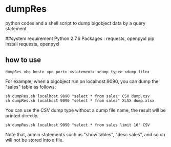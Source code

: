 # dumpRes 
python codes and a shell script to dump bigobject data by a query statement

##system requirement
Python 2.7.6
Packages : requests, openpyxl
    pip install requests, openpyxl

## how to use

    dumpRes <bo host> <po port> <statement> <dump type> <dump file>
  
For example, when a bigobject run on localhost:9090, you can dump the "sales" table as follows:

    sh dumpRes.sh localhost 9090 "select * from sales" CSV dump.csv
    sh dumpRes.sh localhost 9090 "select * from sales" XLSX dump.xlsx
  
You can use the CSV dump type without a dump file name, the result will be printed directly.

    sh dumpRes.sh localhost 9090 "select * from sales limit 10" CSV

Note that, admin statements such as "show tables", "desc sales", and so on will not be stored into a file. 


